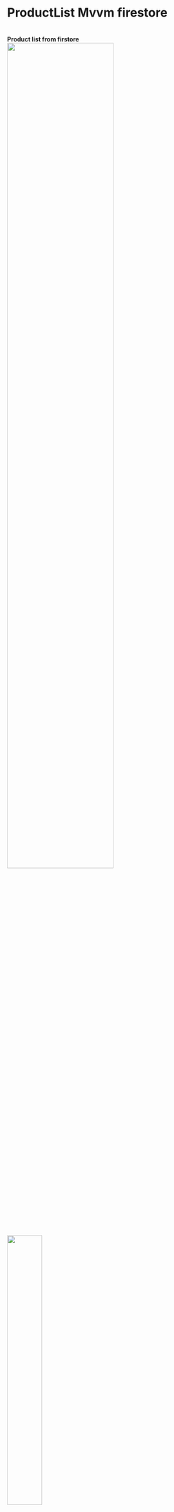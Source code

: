 # ProductList Mvvm firestore
<br>
<b>Product list from firstore<b/>
  <br>
<img 
src="https://1.bp.blogspot.com/-E-37DdCUcNQ/XpB6Fz-oWwI/AAAAAAAAB3Q/dFeXdwgBrnEujbRGnbPAs42UXAES6T8qwCEwYBhgLKs0DAMBZVoDL0BIAhAvhtJjmSETVzKgTaAFJQ_Clm2nbsiXh04Mqiny75tYrVWSo8CSbfPRUutYdwO2t4-UECo1Q-Gk512A5z1Q-fmriZnwhUCSRsIuYfllXGLDGGd92Qc3__6ZOQ7Bbcokl63Ey0EUU0YbCM8JFD78cXN8issrTTB4SV9NWdfhW9GVgplIgi9dHd-sDY4x62p2j2iZ_Za-jVdemS717pkdxwJy1D5MTaJYD9reJjbo2XfG4aYonxSL-lFDBEfkcjl4gBpm2vUdRCTgBib8YDlLbbCexfWkTErgXVlWLwrjQu064xc4odcP8mK5INsVzzlFKuYwAkOsZIEf2-5qw2rMyGrRdj4xZ3Pz4DAaoav0hO6vl721zfKD4raPP6bpNSagTI446CCIotLAuA-DPpzJclquJtmLQJfqYokSpZRgPmmrPuKOai58m9QpectaElxCr87zKVZMugjfcdU-EinB6OtzoDhBKTkq6wACq4MHBnQ18084d4OeyqMgudyhFdS-3PbH7znBkHq0suqHfO8D_utWORjo04xGYy6lhTv0__4l13reAnu1-MKSPfDcP2r1vwE0XtnJzzGUtH-WA5ywfcGyv23Ew1fnB9AU/s1600/productlist%2Bmvvm.PNG"
width="70%"/>
<br><br>

<img 
src="https://1.bp.blogspot.com/-30Y5FVcKrAU/XpB7CkNVr6I/AAAAAAAAB3U/0v8m672zLfk3jDO4g0SIYGDN_c5zVvzcACLcBGAsYHQ/s1600/Screenshot_2020-04-10-19-11-29-739_com.firebase.productlistmvvmfirestore.jpg"
width="40%"/>
